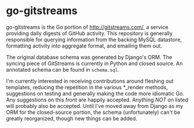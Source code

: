 # go-gitstreams

go-gitstreams is the Go portion of http://gitstreams.com/, a service
providing daily digests of GitHub activity. This repository is
generally responsible for querying information from the backing MySQL
datastore, formatting activity into aggregate format, and emailing
them out.

The original database schema was generated by Django's ORM. The
syncing piece of GitStreams is currently in Python and closed
source. An annotated schema can be found in `schema.sql`.

I'm currently interested in receiving contributions around fleshing
out templates, reducing the repetition in the various \*_render
methods, suggestions on testing and generally making the code more
idiomatic Go. Any suggestions on this front are happily
accepted. Anything *NOT* on listed will probably also be
accepted. Until I've moved away from Django as my ORM for the
closed-source portion, the schema (unfortunately) can't be greatly
reorganized, though new things can be added.